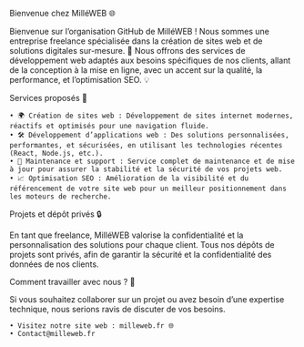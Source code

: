 Bienvenue chez MilléWEB 🌐

Bienvenue sur l’organisation GitHub de MilléWEB ! Nous sommes une entreprise freelance spécialisée dans la création de sites web et de solutions digitales sur-mesure. 🚀 Nous offrons des services de développement web adaptés aux besoins spécifiques de nos clients, allant de la conception à la mise en ligne, avec un accent sur la qualité, la performance, et l’optimisation SEO. 💡

Services proposés 💼

	• 🌍 Création de sites web : Développement de sites internet modernes, réactifs et optimisés pour une navigation fluide.
	• 🛠️ Développement d’applications web : Des solutions personnalisées, performantes, et sécurisées, en utilisant les technologies récentes (React, Node.js, etc.).
	• 🔐 Maintenance et support : Service complet de maintenance et de mise à jour pour assurer la stabilité et la sécurité de vos projets web.
	• 📈 Optimisation SEO : Amélioration de la visibilité et du référencement de votre site web pour un meilleur positionnement dans les moteurs de recherche.

Projets et dépôt privés 🔒

En tant que freelance, MilléWEB valorise la confidentialité et la personnalisation des solutions pour chaque client. Tous nos dépôts de projets sont privés, afin de garantir la sécurité et la confidentialité des données de nos clients.

Comment travailler avec nous ? 🤝

Si vous souhaitez collaborer sur un projet ou avez besoin d’une expertise technique, nous serions ravis de discuter de vos besoins.

	• Visitez notre site web : milleweb.fr 🌐
	• Contact@milleweb.fr
